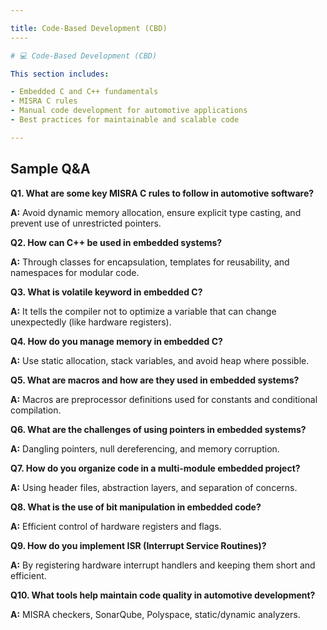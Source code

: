 ```yaml
---

title: Code-Based Development (CBD)
----

# 💻 Code-Based Development (CBD)

This section includes:

- Embedded C and C++ fundamentals
- MISRA C rules
- Manual code development for automotive applications
- Best practices for maintainable and scalable code

---
```


## Sample Q&A

**Q1. What are some key MISRA C rules to follow in automotive software?**

**A:** Avoid dynamic memory allocation, ensure explicit type casting, and prevent use of unrestricted pointers.

**Q2. How can C++ be used in embedded systems?**

**A:** Through classes for encapsulation, templates for reusability, and namespaces for modular code.

**Q3. What is volatile keyword in embedded C?**

**A:** It tells the compiler not to optimize a variable that can change unexpectedly (like hardware registers).

**Q4. How do you manage memory in embedded C?**

**A:** Use static allocation, stack variables, and avoid heap where possible.

**Q5. What are macros and how are they used in embedded systems?**

**A:** Macros are preprocessor definitions used for constants and conditional compilation.

**Q6. What are the challenges of using pointers in embedded systems?**

**A:** Dangling pointers, null dereferencing, and memory corruption.

**Q7. How do you organize code in a multi-module embedded project?**

**A:** Using header files, abstraction layers, and separation of concerns.

**Q8. What is the use of bit manipulation in embedded code?**

**A:** Efficient control of hardware registers and flags.

**Q9. How do you implement ISR (Interrupt Service Routines)?**

**A:** By registering hardware interrupt handlers and keeping them short and efficient.

**Q10. What tools help maintain code quality in automotive development?**

**A:** MISRA checkers, SonarQube, Polyspace, static/dynamic analyzers.
